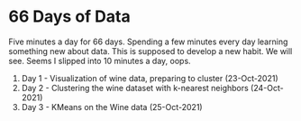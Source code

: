 # 66 Days of Data   

Five minutes a day for 66 days. Spending a few minutes every day learning something new about data.  This is supposed to develop a new habit. We will see. Seems I slipped into 10 minutes a day, oops.

1. Day 1 - Visualization of wine data, preparing to cluster  (23-Oct-2021)
2. Day 2 - Clustering the wine dataset with k-nearest neighbors (24-Oct-2021)
3. Day 3 - KMeans on the Wine data (25-Oct-2021)